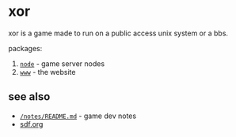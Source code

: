 # xor

xor is a game made to run on a public access unix system or a bbs.

packages:

1. [`node`](/pkg/node/README.md) - game server nodes
1. [`www`](/pkg/www/README.md) - the website

## see also

- [`/notes/README.md`](notes/README.md) - game dev notes
- [sdf.org](https://sdf.org/)